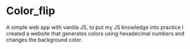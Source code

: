 # Color_flip
A simple web app with vanilla JS, to put my JS knowledge into practice I created a website that generates colors using hexadecimal numbers and changes the background color.
